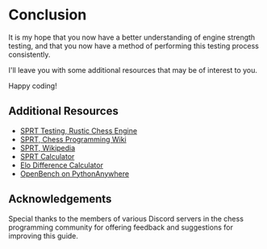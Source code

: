 # Conclusion

It is my hope that you now have a better understanding of engine strength testing, and that you now have a method of performing this testing process consistently.

I'll leave you with some additional resources that may be of interest to you.

Happy coding!

## Additional Resources

-   [SPRT Testing, Rustic Chess Engine](https://rustic-chess.org/progress/sprt_testing.html)
-   [SPRT, Chess Programming Wiki](https://www.chessprogramming.org/Sequential_Probability_Ratio_Test)
-   [SPRT, Wikipedia](https://en.wikipedia.org/wiki/Sequential_probability_ratio_test)
-   [SPRT Calculator](https://tests.stockfishchess.org/sprt_calc)
-   [Elo Difference Calculator](https://elocalculator.netlify.app/)
-   [OpenBench on PythonAnywhere](https://docs.google.com/document/d/1S_L94-X-0yPNs35sNqx-bUVwnHeCiPIfsBbUKnmb0R8/edit#heading=h.u6sd16f1ek1r)

## Acknowledgements

Special thanks to the members of various Discord servers in the chess programming community for offering feedback and suggestions for improving this guide.
